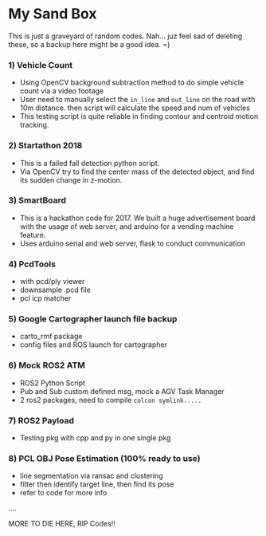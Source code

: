# My Sand Box
This is just a graveyard of random codes. Nah... juz feel sad of deleting these, so a backup here might be a good idea. =)

### 1) Vehicle Count
- Using OpenCV background subtraction method to do simple vehicle count via a video footage
- User need to manually select the `in_line` and `out_line` on the road with 10m distance. then script will calculate the speed and num of vehicles
- This testing script is quite reliable in finding contour and centroid motion tracking.

### 2) Startathon 2018
- This is a failed fall detection python script. 
- Via OpenCV try to find the center mass of the detected object, and find its sudden change in z-motion.

### 3) SmartBoard
- This is a hackathon code for 2017. We built a huge advertisement board with the usage of web server, and arduino for a vending machine feature.
- Uses arduino serial and web server, flask to conduct communication

### 4) PcdTools
- with pcd/ply viewer
- downsample .pcd file
- pcl icp matcher

### 5) Google Cartographer launch file backup
- carto_rmf package
- config files and ROS launch for cartographer


### 6) Mock ROS2 ATM
- ROS2 Python Script 
- Pub and Sub custom defined msg, mock a AGV Task Manager
- 2 ros2 packages, need to compile `colcon symlink.....`


### 7) ROS2 Payload
- Testing pkg with cpp and py in one single pkg


### 8) PCL OBJ Pose Estimation (100% ready to use)
- line segmentation via ransac and clustering
- filter then identify target line, then find its pose
- refer to code for more info

....


MORE TO DIE HERE, RIP Codes!!
